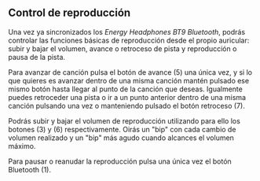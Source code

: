 ## Control de reproducción

Una vez ya sincronizados los *Energy Headphones BT9 Bluetooth*, podrás controlar las funciones básicas de reproducción desde el propio auricular: subir y bajar el volumen, avance o retroceso de pista y reproducción o pausa de la pista.

Para avanzar de canción pulsa el botón de avance (5) una única vez, y si lo que quieres es avanzar dentro de una misma canción mantén pulsado ese mismo botón hasta llegar al punto de la canción que deseas. Igualmente puedes retroceder una pista o ir a un punto anterior dentro de una misma canción pulsando una vez o manteniendo pulsado el botón retroceso (7).

Podrás subir y bajar el volumen de reproducción utilizando para ello los botones (3) y (6) respectivamente. Oirás un "bip" con cada cambio de volumen realizado y un "bip" más agudo cuando alcances el volumen máximo.

Para pausar o reanudar la reproducción pulsa una única vez el botón Bluetooth (1).


